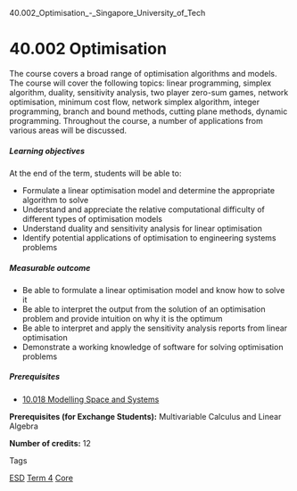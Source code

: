 40.002_Optimisation_-_Singapore_University_of_Tech



40.002 Optimisation
===================

The course covers a broad range of optimisation algorithms and models. The course will cover the following topics: linear programming, simplex algorithm, duality, sensitivity analysis, two player zero-sum games, network optimisation, minimum cost flow, network simplex algorithm, integer programming, branch and bound methods, cutting plane methods, dynamic programming. Throughout the course, a number of applications from various areas will be discussed.

##### **Learning objectives**

At the end of the term, students will be able to:

* Formulate a linear optimisation model and determine the appropriate algorithm to solve
* Understand and appreciate the relative computational difficulty of different types of optimisation models
* Understand duality and sensitivity analysis for linear optimisation
* Identify potential applications of optimisation to engineering systems problems

##### **Measurable outcome**

* Be able to formulate a linear optimisation model and know how to solve it
* Be able to interpret the output from the solution of an optimisation problem and provide intuition on why it is the optimum
* Be able to interpret and apply the sensitivity analysis reports from linear optimisation
* Demonstrate a working knowledge of software for solving optimisation problems

##### **Prerequisites**

* [10.018 Modelling Space and Systems](/course/10-018-modelling-space-and-systems)

**Prerequisites (for Exchange Students):** Multivariable Calculus and Linear Algebra

**Number of credits:** 12

Tags

[ESD](/education/undergraduate/courses/?pillar-cluster=99)
[Term 4](/education/undergraduate/courses/?course-term=857)
[Core](/education/undergraduate/courses/?course-type=852)

